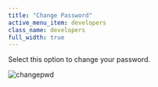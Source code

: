 ```yaml
---
title: "Change Password"
active_menu_item: developers
class_name: developers
full_width: true
---
```



Select this option to change your password.

![changepwd](/img/docs/changepwd.png)

